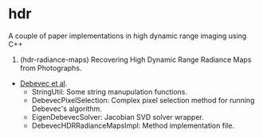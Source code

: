 # hdr
A couple of paper implementations in high dynamic range imaging using C++ 

1. (hdr-radiance-maps) Recovering High Dynamic Range Radiance Maps from Photographs. 
  * [Debevec et al](http://www.pauldebevec.com/Research/HDR/debevec-siggraph97.pdf).
    * StringUtil: Some string manupulation functions.
    * DebevecPixelSelection: Complex pixel selection method for running Debevec's algorithm.
    * EigenDebevecSolver: Jacobian SVD solver wrapper.
    * DebevecHDRRadianceMapsImpl: Method implementation file.
